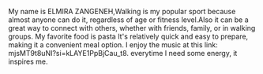 My name is ELMIRA ZANGENEH,Walking is my popular sport because almost anyone can do it, regardless of age or fitness level.Also it can be a great way to connect with others, whether with friends, family, or in walking groups.
My favorite food is pasta It's relatively quick and easy to prepare, making it a convenient meal option.
I enjoy the music at this link: mjsMT9t8uNI?si=kLAYE1PpBjCau_t8. everytime I need some energy, it inspires me.
